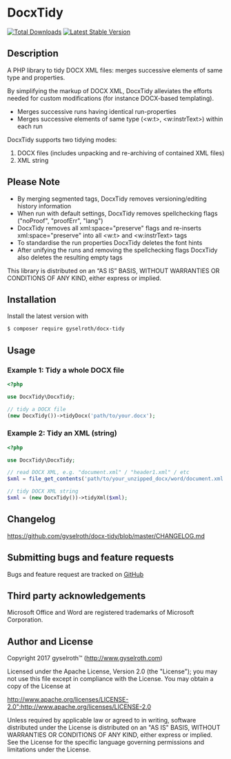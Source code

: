 DocxTidy
========

[![Total Downloads](https://img.shields.io/packagist/dt/gyselroth/docx-tidy.svg)](https://packagist.org/packages/gyselroth/docx-tidy)
[![Latest Stable Version](https://img.shields.io/packagist/v/gyselroth/docx-tidy.svg)](https://packagist.org/packages/gyselroth/docx-tidy)


Description
-----------

A PHP library to tidy DOCX XML files: merges successive elements of same type and properties.

By simplifying the markup of DOCX XML, DocxTidy alleviates the efforts needed for custom modifications (for instance DOCX-based templating).

* Merges successive runs having identical run-properties
* Merges successive elements of same type (&lt;w:t&gt;, &lt;w:instrText&gt;) within each run


DocxTidy supports two tidying modes:

1. DOCX files (includes unpacking and re-archiving of contained XML files)
2. XML string


Please Note
-----------

* By merging segmented tags, DocxTidy removes versioning/editing history information
* When run with default settings, DocxTidy removes spellchecking flags ("noProof", "proofErr", "lang")
* DocxTidy removes all xml:space="preserve" flags and re-inserts xml:space="preserve" into all &lt;w:t&gt; and &lt;w:instrText&gt; tags
* To standardise the run properties DocxTidy deletes the font hints
* After unifying the runs and removing the spellchecking flags DocxTidy also deletes the resulting empty tags

This library is distributed on an “AS IS” BASIS, WITHOUT WARRANTIES OR CONDITIONS OF ANY KIND, 
either express or implied.


Installation
------------

Install the latest version with

```bash
$ composer require gyselroth/docx-tidy
```


Usage
-----

### Example 1: Tidy a whole DOCX file

```php
<?php

use DocxTidy\DocxTidy;

// tidy a DOCX file
(new DocxTidy())->tidyDocx('path/to/your.docx');
```

### Example 2: Tidy an XML (string)

```php
<?php

use DocxTidy\DocxTidy;

// read DOCX XML, e.g. "document.xml" / "header1.xml" / etc
$xml = file_get_contents('path/to/your_unzipped_docx/word/document.xml');

// tidy DOCX XML string
$xml = (new DocxTidy())->tidyXml($xml);
```


Changelog
---------

https://github.com/gyselroth/docx-tidy/blob/master/CHANGELOG.md


Submitting bugs and feature requests
------------------------------------

Bugs and feature request are tracked on [GitHub](https://github.com/gyselroth/docx-tidy/issues)


Third party acknowledgements
----------------------------

Microsoft Office and Word are registered trademarks of Microsoft Corporation.


Author and License
------------------

Copyright 2017 gyselroth™ (http://www.gyselroth.com)

Licensed under the Apache License, Version 2.0 (the "License");
you may not use this file except in compliance with the License.
You may obtain a copy of the License at

http://www.apache.org/licenses/LICENSE-2.0":http://www.apache.org/licenses/LICENSE-2.0

Unless required by applicable law or agreed to in writing, software
distributed under the License is distributed on an "AS IS" BASIS,
WITHOUT WARRANTIES OR CONDITIONS OF ANY KIND, either express or implied.
See the License for the specific language governing permissions and
limitations under the License.
